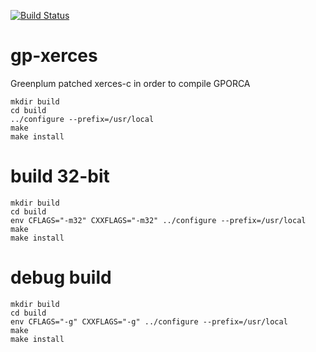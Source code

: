 [![Build Status](https://travis-ci.org/xinzweb/gp-xerces.svg?branch=master)](https://travis-ci.org/xinzweb/gp-xerces)

# gp-xerces
Greenplum patched xerces-c in order to compile GPORCA

```
mkdir build
cd build
../configure --prefix=/usr/local
make
make install
```

# build 32-bit

```
mkdir build
cd build
env CFLAGS="-m32" CXXFLAGS="-m32" ../configure --prefix=/usr/local
make
make install
```

# debug build

```
mkdir build
cd build
env CFLAGS="-g" CXXFLAGS="-g" ../configure --prefix=/usr/local
make
make install
```
